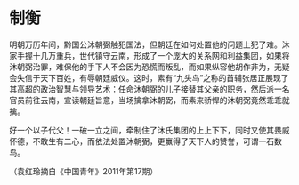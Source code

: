 # 制衡

明朝万历年间，黔国公沐朝弼触犯国法，但朝廷在如何处置他的问题上犯了难。沐家手握十几万重兵，世代镇守云南，形成了一个庞大的关系网和利益集团，如果将沐朝弼治罪，难保他的手下人不会因为恐慌而叛乱，而如果纵容他胡作非为，无疑会失信于天下百姓，有辱朝廷威仪。这时，素有“九头鸟”之称的首辅张居正展现了其高超的政治智慧与领导艺术：任命沐朝弼的儿子接替其父亲的职务，然后派一名官员前往云南，宣读朝廷旨意，当场擒拿沐朝弼，而素来骄悍的沐朝弼竟然乖乖就擒。 

好一个以子代父！一破一立之间，牵制住了沐氏集团的上上下下，同时又使其畏威怀德，不敢生有二心，而依法处置沐朝弼，更赢得了天下人的赞誉，可谓一石数鸟。 

（袁红玲摘自《中国青年》2011年第17期）